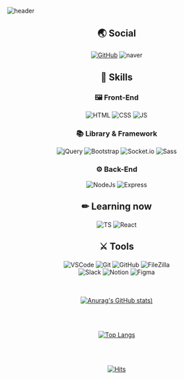 ![header](https://capsule-render.vercel.app/api?type=Waving&color=auto&height=180&section=header&text=Yoonstar's%20github%20&fontSize=60)

## <p align="center"> 🌏 Social </p>

<div align="center">
<a href="https://github.com/yoonstar1996" target="_blank"><img alt="GitHub" src ="https://img.shields.io/badge/GitHub-181717.svg?&?style=plastic&logo=GitHub&logoColor=white"/></a>
<img alt="naver" src ="https://img.shields.io/badge/yagobo1110@naver.com-52db4b.svg?&?style=plastic&logo=Naver&logoColor=white"/>
</div>

## <p align="center"> 💪 Skills </p>

### <p align="center"> 🖼 Front-End </p>

<div align="center">
<img alt="HTML" src ="https://img.shields.io/badge/HTML-E34F26.svg?&style=plastic&logo=HTML5&logoColor=white"/>
<img alt="CSS" src ="https://img.shields.io/badge/CSS-1572B6.svg?&?style=plastic&logo=CSS3&logoColor=white"/>
<img alt="JS" src ="https://img.shields.io/badge/JavaScript-F7DF1E.svg?&?style=plastic&logo=JavaScript&logoColor=white"/>
</div>

### <p align="center"> 📚 Library & Framework </p>

<div align="center">
<img alt="jQuery" src ="https://img.shields.io/badge/jQuery-0769AD.svg?&?style=plastic&logo=jQuery&logoColor=white"/>
<img alt="Bootstrap" src ="https://img.shields.io/badge/Bootstrap-7952B3.svg?&?style=plastic&logo=Bootstrap&logoColor=white"/>
<img alt="Socket.io" src ="https://img.shields.io/badge/Socket.io-010101.svg?&?style=plastic&logo=Socket.io&logoColor=white"/>
  <img alt="Sass" src ="https://img.shields.io/badge/Sass-CC6699.svg?&?style=plastic&logo=Sass&logoColor=white"/>
</div>

### <p align="center"> ⚙ Back-End </p>

<div align="center">
<img alt="NodeJs" src ="https://img.shields.io/badge/Node.js-339933.svg?&?style=plastic&logo=Node.js&logoColor=white"/>
<img alt="Express" src ="https://img.shields.io/badge/Express-000000.svg?&?style=plastic&logo=Express&logoColor=white"/>
</div>

## <p align="center"> ✏ Learning now </p>

<div align="center">

<img alt="TS" src ="https://img.shields.io/badge/TypeScript-3178C6.svg?&?style=plastic&logo=TypeScript&logoColor=white"/>
<img alt="React" src ="https://img.shields.io/badge/React-61DAFB.svg?&?style=plastic&logo=React&logoColor=white"/>
</div>

## <p align="center"> ⚔ Tools </p>

<div align="center">
<img alt="VSCode" src ="https://img.shields.io/badge/Visual Studio Code-007ACC.svg?&?style=plastic&logo=Visual Studio Code&logoColor=white"/>
<img alt="Git" src ="https://img.shields.io/badge/Git-F05032.svg?&?style=plastic&logo=Git&logoColor=white"/>
<img alt="GitHub" src ="https://img.shields.io/badge/GitHub-181717.svg?&?style=plastic&logo=GitHub&logoColor=white"/>
<img alt="FileZilla" src ="https://img.shields.io/badge/FileZilla-BF0000.svg?&?style=plastic&logo=FileZilla&logoColor=white"/>
<br>
<img alt="Slack" src ="https://img.shields.io/badge/Slack-4A154B.svg?&?style=plastic&logo=Slack&logoColor=white"/>
<img alt="Notion" src ="https://img.shields.io/badge/Notion-000000.svg?&?style=plastic&logo=Notion&logoColor=white"/>
<img alt="Figma" src ="https://img.shields.io/badge/Figma-F24E1E.svg?&?style=plastic&logo=Figma&logoColor=white"/>
</div>

<br>
<br>

<div align="center">

[![Anurag's GitHub stats](https://github-readme-stats.vercel.app/api?username=yoonstar1996&show_icons=true&theme=radical))](https://github.com/yoonstar1996/github-readme-stats)

<br>
<br>

[![Top Langs](https://github-readme-stats.vercel.app/api/top-langs/?username=yoonstar1996&layout=compact&exclude_repo=https://github.com/yoonstar1996/kdt-2nd)](https://github.com/yoonstar1996/github-readme-stats)

<br>
<br>

[![Hits](https://hits.seeyoufarm.com/api/count/incr/badge.svg?url=https://github.com/yoonstar1996%2Fgjbae1212%2Fhit-counter)](https://github.com/yoonstar1996)                    
</div>
